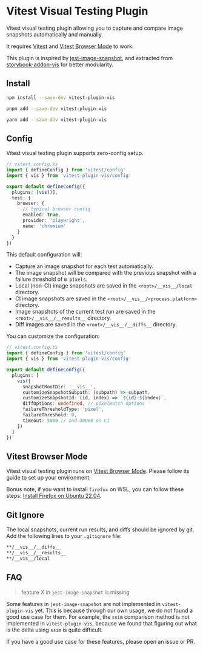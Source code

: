 # Vitest Visual Testing Plugin

Vitest visual testing plugin allowing you to capture and compare image snapshots automatically and manually.

It requires [Vitest] and [Vitest Browser Mode][vitest-browser-mode] to work.

This plugin is inspired by [jest-image-snapshot],
and extracted from [storybook-addon-vis] for better modularity.

## Install

```sh
npm install --save-dev vitest-plugin-vis

pnpm add --save-dev vitest-plugin-vis

yarn add --save-dev vitest-plugin-vis
```

## Config

Vitest visual testing plugin supports zero-config setup.

```ts
// vitest.config.ts
import { defineConfig } from 'vitest/config'
import { vis } from 'vitest-plugin-vis/config'

export default defineConfig({
  plugins: [vis()],
  test: {
    browser: {
      // typical browser config
      enabled: true,
      provider: 'playwright',
      name: 'chromium'
    }
  }
})
```

This default configuration will:

- Capture an image snapshot for each test automatically.
- The image snapshot will be compared with the previous snapshot with a failure threshold of `0 pixels`.
- Local (non-CI) image snapshots are saved in the `<root>/__vis__/local` directory.
- CI image snapshots are saved in the `<root>/__vis__/<process.platform>` directory.
- Image snapshots of the current test run are saved in the `<root>/__vis__/__results__` directory.
- Diff images are saved in the `<root>/__vis__/__diffs__` directory.

You can customize the configuration:

```ts
// vitest.config.ts
import { defineConfig } from 'vitest/config'
import { vis } from 'vitest-plugin-vis/config'

export default defineConfig({
  plugins: [
    vis({
      snapshotRootDir: '__vis__',
      customizeSnapshotSubpath: (subpath) => subpath,
      customizeSnapshotId: (id, index) => `${id}-${index}`,
      diffOptions: undefined, // pixelmatch options
      failureThresholdType: 'pixel',
      failureThreshold: 0,
      timeout: 5000 // and 30000 on CI
    })
  ]
})
```

## Vitest Browser Mode

Vitest visual testing plugin runs on [Vitest Browser Mode][vitest-browser-mode].
Please follow its guide to set up your environment.

Bonus note, if you want to install `firefox` on WSL,
you can follow these steps: [Install Firefox on Ubuntu 22.04](https://askubuntu.com/a/1444967).

## Git Ignore

The local snapshots, current run results, and diffs should be ignored by git.
Add the following lines to your `.gitignore` file:

```sh
**/__vis__/__diffs__
**/__vis__/__results__
**/__vis__/local
```

## FAQ

> feature X in `jest-image-snapshot` is missing

Some features in `jest-image-snapshot` are not implemented in `vitest-plugin-vis` yet.
This is because through our own usage, we do not found a good use case for them.
For example, the `ssim` comparison method is not implemented in `vitest-plugin-vis`,
because we found that figuring out what is the delta using `ssim` is quite difficult.

If you have a good use case for these features, please open an issue or PR.

[jest-image-snapshot]: https://github.com/americanexpress/jest-image-snapshot
[storybook-addon-vis]: https://github.com/repobuddy/storybook-addon-vis
[vitest]: https://vitest.dev/
[vitest-browser-mode]: https://vitest.dev/guide/browser/
